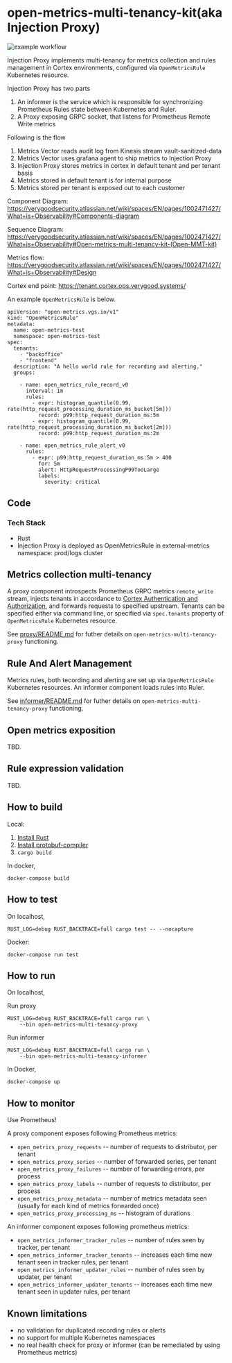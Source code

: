 open-metrics-multi-tenancy-kit(aka Injection Proxy)
=================================

![example workflow](https://github.com/verygood-ops/open-metrics-multi-tenancy-kit/actions/workflows/push.yml/badge.svg)

Injection Proxy implements multi-tenancy for metrics collection and
rules management in Cortex environments, configured via `OpenMetricsRule` Kubernetes resource.

Injection Proxy has two parts
1) An informer is the service which is responsible for synchronizing Prometheus Rules state between Kubernetes and Ruler.
2) A Proxy exposing GRPC socket, that listens for Prometheus Remote Write metrics

Following is the flow
1) Metrics Vector reads audit log from Kinesis stream vault-sanitized-data
2) Metrics Vector uses grafana agent to ship metrics to Injection Proxy
3) Injection Proxy stores metrics in cortex in default tenant and per tenant basis
4) Metrics stored in default tenant is for internal purpose 
5) Metrics stored per tenant is exposed out to each customer 

Component Diagram: https://verygoodsecurity.atlassian.net/wiki/spaces/EN/pages/1002471427/What+is+Observability#Components-diagram

Sequence Diagram: https://verygoodsecurity.atlassian.net/wiki/spaces/EN/pages/1002471427/What+is+Observability#Open-metrics-multi-tenancy-kit-(Open-MMT-kit)

Metrics flow:  https://verygoodsecurity.atlassian.net/wiki/spaces/EN/pages/1002471427/What+is+Observability#Design

Cortex end point: https://tenant.cortex.ops.verygood.systems/


An example `OpenMetricsRule` is below.

```
apiVersion: "open-metrics.vgs.io/v1"
kind: "OpenMetricsRule"
metadata:
  name: open-metrics-test
  namespace: open-metrics-test
spec:
  tenants:
    - "backoffice"
    - "frontend"
  description: "A hello world rule for recording and alerting."
  groups:

    - name: open_metrics_rule_record_v0
      interval: 1m
      rules:
        - expr: histogram_quantile(0.99, rate(http_request_processing_duration_ms_bucket[5m]))
          record: p99:http_request_duration_ms:5m
        - expr: histogram_quantile(0.99, rate(http_request_processing_duration_ms_bucket[2m]))
          record: p99:http_request_duration_ms:2m

    - name: open_metrics_rule_alert_v0
      rules:
        - expr: p99:http_request_duration_ms:5m > 400
          for: 5m
          alert: HttpRequestProcessingP99TooLarge
          labels:
            severity: critical
```

## Code

### Tech Stack
- Rust 
- Injection Proxy is deployed as OpenMetricsRule in external-metrics namespace: prod/logs cluster


Metrics collection multi-tenancy
--------------------------------
A proxy component introspects Prometheus GRPC metrics `remote_write` stream,
injects tenants in accordance to 
[Cortex Authentication and Authorization](https://cortexmetrics.io/docs/guides/auth/),
and forwards requests to specified upstream. Tenants can be specified either
via command line, or specified via `spec.tenants` property of 
`OpenMetricsRule` Kubernetes resource.

See [proxy/README.md](proxy/README.md) for futher details on `open-metrics-multi-tenancy-proxy` functioning.

Rule And Alert Management
-------------------------
Metrics rules, both tecording and alerting are set up via `OpenMetricsRule` Kubernetes resources.
An informer component loads rules into Ruler.

See [informer/README.md](informer/README.md) for futher details on `open-metrics-multi-tenancy-proxy` functioning.

Open metrics exposition
-----------------------
TBD.

Rule expression validation
--------------------------
TBD.

How to build
-------------

Local:

1) [Install Rust](https://doc.rust-lang.org/cargo/getting-started/installation.html)
2) [Install protobuf-compiler](https://grpc.io/docs/protoc-installation/)
3) `cargo build`

In docker,

`docker-compose build`

How to test
-----------

On localhost,

```
RUST_LOG=debug RUST_BACKTRACE=full cargo test -- --nocapture
```

Docker:

`docker-compose run test`

How to run
----------
On localhost,

Run proxy
```
RUST_LOG=debug RUST_BACKTRACE=full cargo run \
    --bin open-metrics-multi-tenancy-proxy
```

Run informer

```
RUST_LOG=debug RUST_BACKTRACE=full cargo run \
    --bin open-metrics-multi-tenancy-informer
```

In Docker,

`docker-compose up`


How to monitor
--------------

Use Prometheus!

A proxy component exposes following Prometheus metrics:

- `open_metrics_proxy_requests`           -- number of requests to distributor, per tenant
- `open_metrics_proxy_series`             -- number of forwarded series, per tenant
- `open_metrics_proxy_failures`           -- number of forwarding errors, per process
- `open_metrics_proxy_labels`             -- number of requests to distributor, per process
- `open_metrics_proxy_metadata`           -- number of metrics metadata seen (usually for each kind of metrics forwarded once)
- `open_metrics_proxy_processing_ms`      -- histogram of durations

An informer component exposes following prometheus metrics:

- `open_metrics_informer_tracker_rules`   -- number of rules seen by tracker, per tenant
- `open_metrics_informer_tracker_tenants` -- increases each time new tenant seen in tracker rules, per tenant
- `open_metrics_informer_updater_rules`   -- number of rules seen by updater, per tenant
- `open_metrics_informer_updater_tenants` -- increases each time new tenant seen in updater rules, per tenant


Known limitations
------------------
- no validation for duplicated recording rules or alerts
- no support for multiple Kubernetes namespaces
- no real health check for proxy or informer (can be remediated by using Prometheus metrics)
